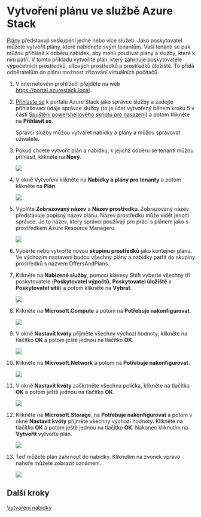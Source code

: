 <properties
    pageTitle="Vytvoření plánu ve službě Azure Stack | Microsoft Azure"
    description="Jako správce služby vytvořte plán, který předplatitelům umožní zřizovat virtuální počítače."
    services="azure-stack"
    documentationCenter=""
    authors="ErikjeMS"
    manager="byronr"
    editor=""/>

<tags
    ms.service="azure-stack"
    ms.workload="na"
    ms.tgt_pltfrm="na"
    ms.devlang="na"
    ms.topic="get-started-article"
    ms.date="08/15/2016"
    ms.author="erikje"/>


# Vytvoření plánu ve službě Azure Stack

[Plány](azure-stack-key-features.md#services-plans-offers-and-subscriptions) představují seskupení jedné nebo více služeb. Jako poskytovatel můžete vytvořit plány, které nabídnete svým tenantům. Vaši tenanti se pak můžou přihlásit k odběru nabídek, aby mohli používat plány a služby, které k nim patří. V tomto příkladu vytvoříte plán, který zahrnuje poskytovatele výpočetních prostředků, síťových prostředků a prostředků úložiště. To přidá odběratelům do plánu možnost zřizování virtuálních počítačů.

1.  V internetovém prohlížeči přejděte na web https://portal.azurestack.local.

2.  [Přihlaste se](azure-stack-connect-azure-stack.md#log-in-as-a-service-administrator) k portálu Azure Stack jako správce služby a zadejte přihlašovací údaje správce služby (to je účet vytvořený během kroku 5 v části [Spuštění powershellového skriptu pro nasazení](azure-stack-run-powershell-script.md)) a potom klikněte na **Přihlásit se**.

    Správci služby můžou vytvářet nabídky a plány a můžou spravovat uživatele.

3.  Pokud chcete vytvořit plán a nabídku, k jejichž odběru se tenanti můžou přihlásit, klikněte na **Nový**.

    ![](media/azure-stack-create-plan/image1.png)

4.  V okně Vytvoření klikněte na **Nabídky a plány pro tenanty** a potom klikněte na **Plán**.

    ![](media/azure-stack-create-plan/image2.png)

5.  Vyplňte **Zobrazovaný název** a **Název prostředku**. Zobrazovaný název představuje popisný název plánu. Název prostředku může vidět jenom správce. Je to název, který správci používají pro práci s plánem jako s prostředkem Azure Resource Manageru.

    ![](media/azure-stack-create-plan/image3.png)

6.  Vyberte nebo vytvořte novou **skupinu prostředků** jako kontejner plánu. Ve výchozím nastavení budou všechny plány a nabídky patřit do skupiny prostředků s názvem OffersAndPlans.

7.  Klikněte na **Nabízené služby**, pomocí klávesy Shift vyberte všechny tři poskytovatele (**Poskytovatel výpočtů**, **Poskytovatel úložiště** a **Poskytovatel sítě**) a potom klikněte na **Vybrat**.

    ![](media/azure-stack-create-plan/image4.png)

8.  Klikněte na **Microsoft.Compute** a potom na **Potřebuje nakonfigurovat**.

    ![](media/azure-stack-create-plan/image5.png)

9.  V okně **Nastavit kvóty** přijměte všechny výchozí hodnoty, klikněte na tlačítko **OK** a potom ještě jednou na tlačítko **OK**.

    ![](media/azure-stack-create-plan/image6.png)

10. Klikněte na **Microsoft.Network** a potom na **Potřebuje nakonfigurovat**.

    ![](media/azure-stack-create-plan/image7.png)

11. V okně **Nastavit kvóty** zaškrtněte všechna políčka, klikněte na tlačítko **OK** a potom ještě jednou na tlačítko **OK**.

    ![](media/azure-stack-create-plan/image8.png)

12. Klikněte na **Microsoft.Storage**, na **Potřebuje nakonfigurovat** a potom v okně **Nastavit kvóty** přijměte všechny výchozí hodnoty. Klikněte na tlačítko **OK** a potom ještě jednou na tlačítko **OK**. Nakonec kliknutím na **Vytvořit** vytvořte plán.

    ![](media/azure-stack-create-plan/image9.png)

13. Teď můžete plán zahrnout do nabídky. Kliknutím na zvonek vpravo nahoře můžete zobrazit oznámení.

    ![](media/azure-stack-create-plan/image10.png)

## Další kroky

[Vytvoření nabídky](azure-stack-create-offer.md)



<!--HONumber=Sep16_HO3-->


